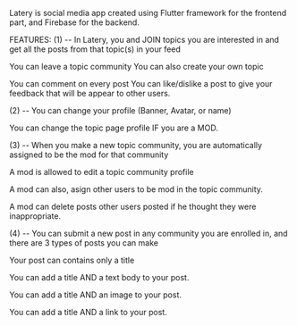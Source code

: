Latery is social media app created using Flutter framework for the frontend part, and Firebase for the backend.

FEATURES: 
(1) -- In Latery, you and JOIN topics you are interested in and get all the posts from that topic(s) in your feed 

You can leave a topic community You can also create your own topic 

You can comment on every post You can like/dislike a post to give your feedback that will be appear to other users.


(2) -- You can change your profile (Banner, Avatar, or name)

You can change the topic page profile IF you are a MOD.


(3) -- When you make a new topic community, you are automatically assigned to be the mod for that community

A mod is allowed to edit a topic community profile

A mod can also, asign other users to be mod in the topic community.

A mod can delete posts other users posted if he thought they were inappropriate.


(4) -- You can submit a new post in any community you are enrolled in, and there are 3 types of posts you can make

Your post can contains only a title

You can add a title AND a text body to your post.

You can add a title AND an image to your post.

You can add a title AND a link to your post.
